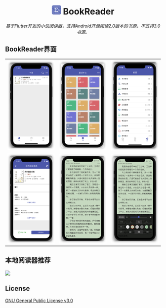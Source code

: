 <h1 align="center">
<img src='./doc/icon.png' width='30'>
<span>BookReader</span>
</h1>
<p align="center">
    <em>基于Flutter开发的小说阅读器，支持Android开源阅读2.0版本的书源，不支持3.0书源。</em>
</p>

## BookReader界面

<table>
<tr>
<td>
<img src='./doc/snapshot1.png' />
</td>
<td>
<img src='./doc/snapshot2.png' />
</td>
<td>
<img src='./doc/snapshot3.png' />
</td>
</tr>
<tr>
<td>
<img src='./doc/snapshot4.png' />
</td>
<td>
<img src='./doc/snapshot5.png' />
</td>
<td>
<img src='./doc/snapshot6.png' />
</td>
</tr>
</table>

## 本地阅读器推荐
<p>
<a href="https://apps.apple.com/app/id6449187014"><img src="https://user-images.githubusercontent.com/7448857/209269801-48ab9e9e-2318-40ed-8d8a-d34a49514ed5.png" align="center" height="70"></a>
</p>

## License

[GNU General Public License v3.0](./LICENSE)
